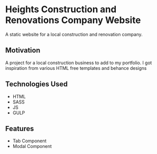 # Heights Construction and Renovations Company Website

A static website for a local construction and renovation company.

## Motivation

A project for a local construction business to add to my portfolio. I got inspiration from various HTML free templates and behance designs

## Technologies Used

- HTML
- SASS
- JS
- GULP

## Features

- Tab Component
- Modal Component
